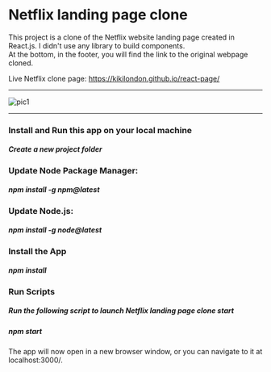 # Netflix landing page clone

This project is a clone of the Netflix website landing page created in React.js. I didn't use any library to build components.<br>
At the bottom, in the footer, you will find the link to the original webpage cloned.

Live Netflix clone page:  https://kikilondon.github.io/react-page/

<hr>



![pic1](https://user-images.githubusercontent.com/108157135/221406195-f69f40f3-3872-4db5-ac74-bf824eb94a47.png)


<hr>

### Install and Run this app on your local machine<br>
##### Create a new project folder

### Update Node Package Manager:<br>
##### npm install -g npm@latest

### Update Node.js:<br>
##### npm install -g node@latest

### Install the App<br>
##### npm install 

### Run Scripts
##### Run the following script to launch Netflix landing page clone start<br>
##### npm start


The app will now open in a new browser window, or you can navigate to it at localhost:3000/.

